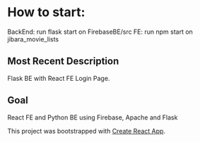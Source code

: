 
# How to start:
BackEnd: run flask start on FirebaseBE/src
FE: run npm start on jibara_movie_lists
 

## Most Recent Description
Flask BE with React FE Login Page.

## Goal
React FE and Python BE using Firebase, Apache and Flask

This project was bootstrapped with [Create React App](https://github.com/facebook/create-react-app).



